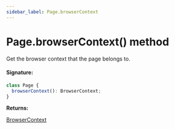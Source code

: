 ```yaml
---
sidebar_label: Page.browserContext
---
```


# Page.browserContext() method

Get the browser context that the page belongs to.

#### Signature:

```typescript
class Page {
  browserContext(): BrowserContext;
}
```

**Returns:**

[BrowserContext](./puppeteer.browsercontext.md)
